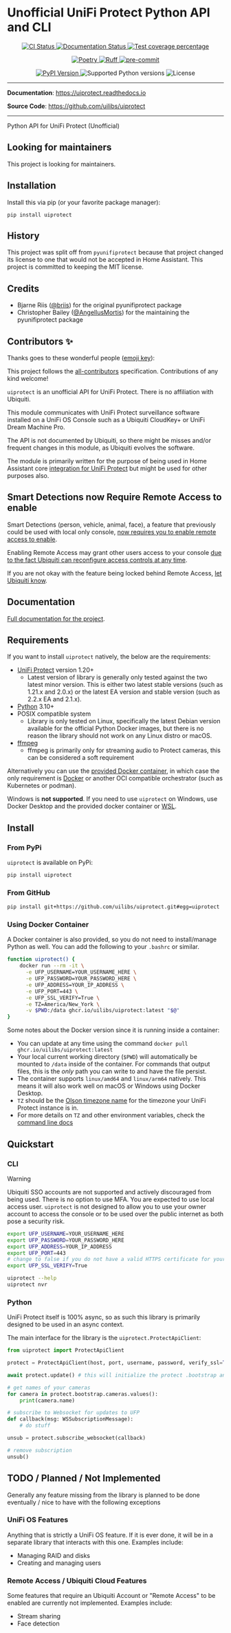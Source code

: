 # Unofficial UniFi Protect Python API and CLI

<p align="center">
  <a href="https://github.com/uilibs/uiprotect/actions/workflows/ci.yml?query=branch%3Amain">
    <img src="https://img.shields.io/github/actions/workflow/status/uilibs/uiprotect/ci.yml?branch=main&label=CI&logo=github&style=flat-square" alt="CI Status" >
  </a>
  <a href="https://uiprotect.readthedocs.io">
    <img src="https://img.shields.io/readthedocs/uiprotect.svg?logo=read-the-docs&logoColor=fff&style=flat-square" alt="Documentation Status">
  </a>
  <a href="https://codecov.io/gh/uilibs/uiprotect">
    <img src="https://img.shields.io/codecov/c/github/uilibs/uiprotect.svg?logo=codecov&logoColor=fff&style=flat-square" alt="Test coverage percentage">
  </a>
</p>
<p align="center">
  <a href="https://python-poetry.org/">
    <img src="https://img.shields.io/endpoint?url=https://python-poetry.org/badge/v0.json" alt="Poetry">
  </a>
  <a href="https://github.com/astral-sh/ruff">
    <img src="https://img.shields.io/endpoint?url=https://raw.githubusercontent.com/astral-sh/ruff/main/assets/badge/v2.json" alt="Ruff">
  </a>
  <a href="https://github.com/pre-commit/pre-commit">
    <img src="https://img.shields.io/badge/pre--commit-enabled-brightgreen?logo=pre-commit&logoColor=white&style=flat-square" alt="pre-commit">
  </a>
</p>
<p align="center">
  <a href="https://pypi.org/project/uiprotect/">
    <img src="https://img.shields.io/pypi/v/uiprotect.svg?logo=python&logoColor=fff&style=flat-square" alt="PyPI Version">
  </a>
  <img src="https://img.shields.io/pypi/pyversions/uiprotect.svg?style=flat-square&logo=python&amp;logoColor=fff" alt="Supported Python versions">
  <img src="https://img.shields.io/pypi/l/uiprotect.svg?style=flat-square" alt="License">
</p>

---

**Documentation**: <a href="https://uiprotect.readthedocs.io" target="_blank">https://uiprotect.readthedocs.io </a>

**Source Code**: <a href="https://github.com/uilibs/uiprotect" target="_blank">https://github.com/uilibs/uiprotect </a>

---

Python API for UniFi Protect (Unofficial)

## Looking for maintainers

This project is looking for maintainers.

## Installation

Install this via pip (or your favorite package manager):

`pip install uiprotect`

## History

This project was split off from `pyunifiprotect` because that project changed its license to one that would not be accepted in Home Assistant. This project is committed to keeping the MIT license.

## Credits

- Bjarne Riis ([@briis](https://github.com/briis/)) for the original pyunifiprotect package
- Christopher Bailey ([@AngellusMortis](https://github.com/AngellusMortis/)) for the maintaining the pyunifiprotect package

## Contributors ✨

Thanks goes to these wonderful people ([emoji key](https://allcontributors.org/docs/en/emoji-key)):

<!-- prettier-ignore-start -->
<!-- ALL-CONTRIBUTORS-LIST:START - Do not remove or modify this section -->
<!-- markdownlint-disable -->
<!-- markdownlint-enable -->
<!-- ALL-CONTRIBUTORS-LIST:END -->
<!-- prettier-ignore-end -->

This project follows the [all-contributors](https://github.com/all-contributors/all-contributors) specification. Contributions of any kind welcome!

`uiprotect` is an unofficial API for UniFi Protect. There is no affiliation with Ubiquiti.

This module communicates with UniFi Protect surveillance software installed on a UniFi OS Console such as a Ubiquiti CloudKey+ or UniFi Dream Machine Pro.

The API is not documented by Ubiquiti, so there might be misses and/or frequent changes in this module, as Ubiquiti evolves the software.

The module is primarily written for the purpose of being used in Home Assistant core [integration for UniFi Protect](https://www.home-assistant.io/integrations/unifiprotect) but might be used for other purposes also.

## Smart Detections now Require Remote Access to enable

Smart Detections (person, vehicle, animal, face), a feature that previously could be used with local only console, [now requires you to enable remote access to enable](https://community.ui.com/questions/Cannot-enable-Smart-Detections/e3d50641-5c00-4607-9723-453cda557e35#answer/1d146426-89aa-4022-a0ae-fd5000846028).

Enabling Remote Access may grant other users access to your console [due to the fact Ubiquiti can reconfigure access controls at any time](https://community.ui.com/questions/Bug-Fix-Cloud-Access-Misconfiguration/fe8d4479-e187-4471-bf95-b2799183ceb7).

If you are not okay with the feature being locked behind Remote Access, [let Ubiquiti know](https://community.ui.com/questions/Cannot-enable-Smart-Detections/e3d50641-5c00-4607-9723-453cda557e35).

## Documentation

[Full documentation for the project](https://uilibs.github.io/uiprotect/).

## Requirements

If you want to install `uiprotect` natively, the below are the requirements:

- [UniFi Protect](https://ui.com/camera-security) version 1.20+
  - Latest version of library is generally only tested against the two latest minor version. This is either two latest stable versions (such as 1.21.x and 2.0.x) or the latest EA version and stable version (such as 2.2.x EA and 2.1.x).
- [Python](https://www.python.org/) 3.10+
- POSIX compatible system
  - Library is only tested on Linux, specifically the latest Debian version available for the official Python Docker images, but there is no reason the library should not work on any Linux distro or macOS.
- [ffmpeg](https://ffmpeg.org/)
  - ffmpeg is primarily only for streaming audio to Protect cameras, this can be considered a soft requirement

Alternatively you can use the [provided Docker container](#using-docker-container), in which case the only requirement is [Docker](https://docs.docker.com/desktop/) or another OCI compatible orchestrator (such as Kubernetes or podman).

Windows is **not supported**. If you need to use `uiprotect` on Windows, use Docker Desktop and the provided docker container or [WSL](https://docs.microsoft.com/en-us/windows/wsl/install).

## Install

### From PyPi

`uiprotect` is available on PyPi:

```bash
pip install uiprotect
```

### From GitHub

```bash
pip install git+https://github.com/uilibs/uiprotect.git#egg=uiprotect
```

### Using Docker Container

A Docker container is also provided, so you do not need to install/manage Python as well. You can add the following to your `.bashrc` or similar.

```bash
function uiprotect() {
    docker run --rm -it \
      -e UFP_USERNAME=YOUR_USERNAME_HERE \
      -e UFP_PASSWORD=YOUR_PASSWORD_HERE \
      -e UFP_ADDRESS=YOUR_IP_ADDRESS \
      -e UFP_PORT=443 \
      -e UFP_SSL_VERIFY=True \
      -e TZ=America/New_York \
      -v $PWD:/data ghcr.io/uilibs/uiprotect:latest "$@"
}
```

Some notes about the Docker version since it is running inside a container:

- You can update at any time using the command `docker pull ghcr.io/uilibs/uiprotect:latest`
- Your local current working directory (`$PWD`) will automatically be mounted to `/data` inside of the container. For commands that output files, this is the _only_ path you can write to and have the file persist.
- The container supports `linux/amd64` and `linux/arm64` natively. This means it will also work well on macOS or Windows using Docker Desktop.
- `TZ` should be the [Olson timezone name](https://en.wikipedia.org/wiki/List_of_tz_database_time_zones) for the timezone your UniFi Protect instance is in.
- For more details on `TZ` and other environment variables, check the [command line docs](https://uilibs.github.io/uiprotect/latest/cli/)

## Quickstart

### CLI

> [!WARNING]
> Ubiquiti SSO accounts are not supported and actively discouraged from being used. There is no option to use MFA. You are expected to use local access user. `uiprotect` is not designed to allow you to use your owner account to access the console or to be used over the public internet as both pose a security risk.

```bash
export UFP_USERNAME=YOUR_USERNAME_HERE
export UFP_PASSWORD=YOUR_PASSWORD_HERE
export UFP_ADDRESS=YOUR_IP_ADDRESS
export UFP_PORT=443
# change to false if you do not have a valid HTTPS certificate for your instance
export UFP_SSL_VERIFY=True

uiprotect --help
uiprotect nvr
```

### Python

UniFi Protect itself is 100% async, so as such this library is primarily designed to be used in an async context.

The main interface for the library is the `uiprotect.ProtectApiClient`:

```python
from uiprotect import ProtectApiClient

protect = ProtectApiClient(host, port, username, password, verify_ssl=True)

await protect.update() # this will initialize the protect .bootstrap and open a Websocket connection for updates

# get names of your cameras
for camera in protect.bootstrap.cameras.values():
    print(camera.name)

# subscribe to Websocket for updates to UFP
def callback(msg: WSSubscriptionMessage):
    # do stuff

unsub = protect.subscribe_websocket(callback)

# remove subscription
unsub()

```

## TODO / Planned / Not Implemented

Generally any feature missing from the library is planned to be done eventually / nice to have with the following exceptions

### UniFi OS Features

Anything that is strictly a UniFi OS feature. If it is ever done, it will be in a separate library that interacts with this one. Examples include:

- Managing RAID and disks
- Creating and managing users

### Remote Access / Ubiquiti Cloud Features

Some features that require an Ubiquiti Account or "Remote Access" to be enabled are currently not implemented. Examples include:

- Stream sharing
- Face detection
